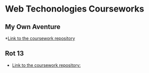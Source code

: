 # Web Techonologies Courseworks
 
## My Own Aventure 

*[Link to the coursework repository](https://www.github.com/omonimus1/myOwnAdventure.github.io)

##  Rot 13
* [Link to the coursework repository:](https://github.com/omonimus1/Rot13_webTech/tree/master/40401270)


